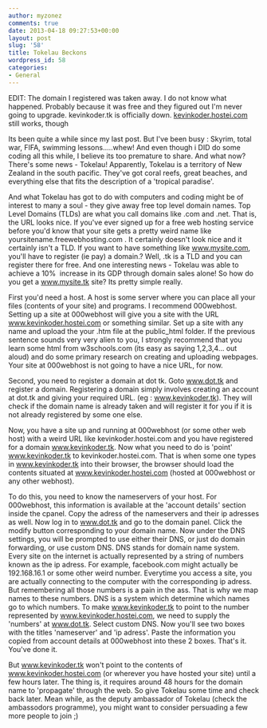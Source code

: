 ```yaml
---
author: myzonez
comments: true
date: 2013-04-18 09:27:53+00:00
layout: post
slug: '58'
title: Tokelau Beckons
wordpress_id: 58
categories:
- General
---
```


EDIT: The domain I registered was taken away. I do not know what happened. Probably because it was free and they figured out I'm never going to upgrade. kevinkoder.tk is officially down. [kevinkoder.hostei.com](http://kevinkoder.hostei.com/) still works, though

Its been quite a while since my last post. But I've been busy : Skyrim, total war, FIFA, swimming lessons.....whew! And even though i DID do some coding all this while, I believe its too premature to share. And what now? There's some news - Tokelau! Apparently, Tokelau is a territory of New Zealand in the south pacific. They've got coral reefs, great beaches, and everything else that fits the description of a 'tropical paradise'.

And what Tokelau has got to do with computers and coding might be of interest to many a soul - they give away free top level domain names. Top Level Domains (TLDs) are what you call domains like .com and .net. That is, the URL looks nice. If you've ever signed up for a free web hosting service before you'd know that your site gets a pretty weird name like yoursitename.freewebhosting.com . It certainly doesn't look nice and it certainly isn't a TLD. If you want to have something like www.mysite.com, you'll have to register (ie pay) a domain.? Well, .tk is a TLD and you can register there for free. And one interesting news - Tokelau was able to achieve a 10%  increase in its GDP through domain sales alone! So how do you get a www.mysite.tk site? Its pretty simple really.

First you'd need a host. A host is some server where you can place all your files (contents of your site) and programs. I recommend 000webhost. Setting up a site at 000webhost will give you a site with the URL www.kevinkoder.hostei.com or something similar. Set up a site with any name and upload the your .htm file at the public_html folder. If the previous sentence sounds very very alien to you, I strongly recommend that you learn some html from w3schools.com (its easy as saying 1,2,3,4... out aloud) and do some primary research on creating and uploading webpages. Your site at 000webhost is not going to have a nice URL, for now.

Second, you need to register a domain at dot tk. Goto www.dot.tk and register a domain. Registering a domain simply involves creating an account at dot.tk and giving your required URL. (eg : www.kevinkoder.tk). They will check if the domain name is already taken and will register it for you if it is not already registered by some one else.

Now, you have a site up and running at 000webhost (or some other web host) with a weird URL like kevinkoder.hostei.com and you have registered for a domain www.kevinkoder.tk. Now what you need to do is 'point' www.kevinkoder.tk to kevinkoder.hostei.com. That is when some one types in www.kevinkoder.tk into their browser, the browser should load the contents situated at www.kevinkoder.hostei.com (hosted at 000webhost or any other webhost).

To do this, you need to know the nameservers of your host. For 000webhost, this information is available at the 'account details' section inside the cpanel. Copy the adress of the nameservers and their ip adresses as well. Now log in to www.dot.tk and go to the domain panel. Click the modify button corresponding to your domain name. Now under the DNS settings, you will be prompted to use either their DNS, or just do domain forwarding, or use custom DNS. DNS stands for domain name system. Every site on the internet is actually represented by a string of numbers known as the ip adress. For example, facebook.com might actually be 192.168.16.1 or some other weird number. Everytime you access a site, you are actually connecting to the computer with the corresponding ip adress. But remembering all those numbers is a pain in the ass. That is why we map names to these numbers. DNS is a system which determine which names go to which numbers. To make www.kevinkoder.tk to point to the number represented by www.kevinkoder.hostei.com, we need to supply the 'numbers' at www.dot.tk. Select custom DNS. Now you'll see two boxes with the titles 'nameserver' and 'ip adress'. Paste the information you copied from account details at 000webhost into these 2 boxes. That's it. You've done it.

But www.kevinkoder.tk won't point to the contents of www.kevinkoder.hostei.com (or wherever you have hosted your site) until a few hours later. The thing is, it requires around 48 hours for the domain name to 'propagate' through the web. So give Tokelau some time and check back later. Mean while, as the deputy ambassador of Tokelau (check the ambassodors programme), you might want to consider persuading a few more people to join ;)
